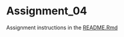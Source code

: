 # Assignment_04

Assignment instructions in the [README.Rmd](https://github.com/UW-POLS503/Assignment_04/edit/master/README.Rmd)
